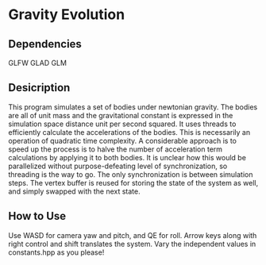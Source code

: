 # Gravity Evolution

## Dependencies
GLFW
GLAD
GLM

## Desicription
This program simulates a set of bodies under newtonian gravity. The bodies are all of unit mass and the gravitational constant is expressed in the simulation space distance unit per second squared. It uses threads to efficiently calculate the accelerations of the bodies. This is necessarily an operation of quadratic time complexity. A considerable approach is to speed up the process is to halve the number of acceleration term calculations by applying it to both bodies. It is unclear how this would be parallelized without purpose-defeating level of synchronization, so threading is the way to go. The only synchronization is between simulation steps. The vertex buffer is reused for storing the state of the system as well, and simply swapped with the next state.

## How to Use
Use WASD for camera yaw and pitch, and QE for roll. Arrow keys along with right control and shift translates the system.
Vary the independent values in constants.hpp as you please!
